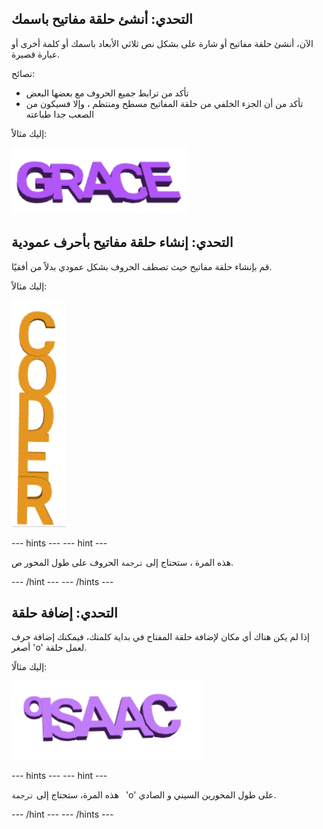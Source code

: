 ## التحدي: أنشئ حلقة مفاتيح باسمك

الآن، أنشئ حلقة مفاتيح أو شارة على بشكل نص ثلاثي الأبعاد باسمك أو كلمة أخرى أو عبارة قصيرة.

نصائح:
+ تأكد من ترابط جميع الحروف مع بعضها البعض
+ تأكد من أن الجزء الخلفي من حلقة المفاتيح مسطح ومنتظم ، وإلا فسيكون من الصعب جدا طباعته

إليك مثالاً:

![لقطة الشاشة](images/coder-grace.png)

## التحدي: إنشاء حلقة مفاتيح بأحرف عمودية

قم بإنشاء حلقة مفاتيح حيث تصطف الحروف بشكل عمودي بدلاً من أفقيًا.

إليك مثالاً:

![لقطة الشاشة](images/coder-vertical.png)

--- hints --- --- hint ---

هذه المرة ، ستحتاج إلى ` ترجمة ` الحروف على طول المحور ص.

--- /hint --- --- /hints ---

## التحدي: إضافة حلقة

إذا لم يكن هناك أي مكان لإضافة حلقة المفتاح في بداية كلمتك، فيمكنك إضافة حرف أصغر 'o' لعمل حلقة.

إليك مثالًا:

![لقطة الشاشة](images/coder-loop.png)

--- hints --- --- hint ---

هذه المرة، ستحتاج إلى `ترجمة ` 'o' على طول المحورين السيني و الصادي.

--- /hint --- --- /hints ---

